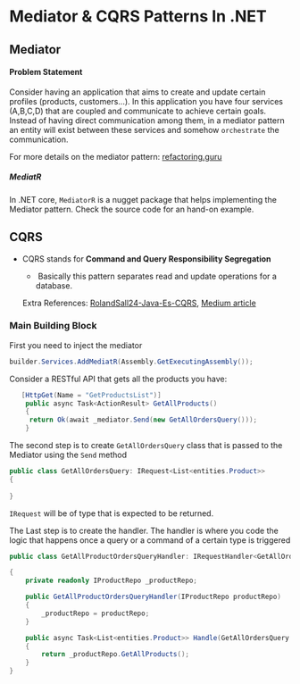 # Mediator & CQRS Patterns In .NET





## Mediator 

#### Problem Statement

Consider having an application that aims to create and update certain profiles (products, customers...).  In this application you have four services (A,B,C,D) that are coupled and communicate to achieve certain goals. Instead of having direct communication among them, in a mediator pattern an entity will exist between these services and somehow `orchestrate` the communication.

For more details on the mediator pattern: [refactoring.guru](https://refactoring.guru/design-patterns/mediator) 

##### MediatR

In .NET core, `MediatorR` is a nugget package that helps implementing the Mediator pattern. Check the source code for an hand-on example.

## CQRS

* CQRS stands for **Command and Query Responsibility Segregation**

  * ​	 Basically this pattern separates read and update operations for a database.

  Extra References: [RolandSall24-Java-Es-CQRS](https://github.com/RolandSall/Microservices-Concepts/blob/main/event-driven-microservices/java/README.md), [Medium article](https://medium.com/design-microservices-architecture-with-patterns/cqrs-design-pattern-in-microservices-architectures-5d41e359768c)



### Main Building Block 

First you need to inject the mediator

```c#
builder.Services.AddMediatR(Assembly.GetExecutingAssembly());
```



Consider a RESTful API that gets all the products you have:

```c#
   [HttpGet(Name = "GetProductsList")]
    public async Task<ActionResult> GetAllProducts()
    {
     return Ok(await _mediator.Send(new GetAllOrdersQuery()));      
    }
```

The second step is to create `GetAllOrdersQuery` class that is passed to the Mediator using the `Send` method

```c#
public class GetAllOrdersQuery: IRequest<List<entities.Product>>
{
    
}
```

`IRequest` will be of type that is expected to be returned.

The Last step is to create the handler. The handler is where you code the logic that happens once a query or a command of a certain type is triggered

```c#
public class GetAllProductOrdersQueryHandler: IRequestHandler<GetAllOrdersQuery, List<entities.Product>>

{    
    private readonly IProductRepo _productRepo;

    public GetAllProductOrdersQueryHandler(IProductRepo productRepo)
    {
        _productRepo = productRepo;
    }

    public async Task<List<entities.Product>> Handle(GetAllOrdersQuery request, CancellationToken cancellationToken)
    {
        return _productRepo.GetAllProducts();
    }
}
```

